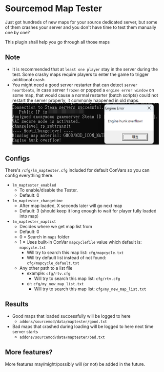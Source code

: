 Sourcemod Map Tester
=====

Just got hundreds of new maps for your source dedicated server, but some of them crashes your server and you don't have time to test them manually one by one?

This plugin shall help you go through all those maps

Note
-----

* It is recommended that at `least one player` stay in the server during the test. Some crashy maps require players to enter the game to trigger additional crash.
* You might need a good server restarter that can detect `server heartbeats`, in case server `frozen` or popped a `engine error window` on some map, that would cause a normal restarter (batch scripts) could not restart the server properly, it commonly happened in old maps.
![Engine Error](https://github.com/lazycatx64/sm_MapTester/blob/47b51fdfc4aedcaf7d2f61d3ec601d1b47e2e019/engineerror.png)

Configs
-----

There's `/cfg/lm_maptester.cfg` included for default ConVars so you can config everything there.

* `lm_maptester_enabled`
  * To enable/disable the Tester.
  * Default: 0
* `lm_maptester_changetime`
  * After map loaded, X seconds later will go next map
  * Default: 3 (should keep it long enough to wait for player fully loaded into map)
* `lm_maptester_maplist`
  * Decides where we get map list from
  * Default: 0
  * 0 = Search in `maps` folder
  * 1 = Uses built-in ConVar `mapcyclefile` value which default is: `mapcycle.txt`
    * Will try to search this map list: `cfg/mapcycle.txt`
    * Will try default list instead of not found: `cfg/mapcycle_default.txt`
  * Any other path to a list file
    * example: `cfg/rtv.cfg`
      * Will try to search this map list: `cfg/rtv.cfg`
    * or: `cfg/my_new_map_list.txt`
      * Will try to search this map list: `cfg/my_new_map_list.txt`

Results
-----

* Good maps that loaded successfully will be logged to here
  * `addons/sourcemod/data/maptester/good.txt`
* Bad maps that crashed during loading will be logged to here next time server starts
  * `addons/sourcemod/data/maptester/bad.txt`

More features?
-----

More features may/might/possibly will (or not) be added in the future.
